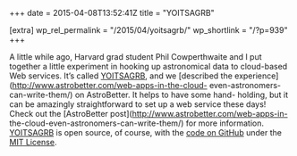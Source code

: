 +++
date = 2015-04-08T13:52:41Z
title = "YOITSAGRB"

[extra]
wp_rel_permalink = "/2015/04/yoitsagrb/"
wp_shortlink = "/?p=939"
+++

A little while ago, Harvard grad student Phil Cowperthwaite and I put together
a little experiment in hooking up astronomical data to cloud-based Web
services. It’s called [YOITSAGRB](http://pkgw.github.io/yoitsagrb/), and we
[described the experience](http://www.astrobetter.com/web-apps-in-the-cloud-
even-astronomers-can-write-them/) on AstroBetter. It helps to have some hand-
holding, but it can be amazingly straightforward to set up a web service these
days! Check out the [AstroBetter post](http://www.astrobetter.com/web-apps-in-
the-cloud-even-astronomers-can-write-them/) for more information.
[YOITSAGRB](http://pkgw.github.io/yoitsagrb/) is open source, of course, with
the [code on GitHub](https://github.com/pkgw/yoitsagrb) under the [MIT
License](http://opensource.org/licenses/MIT).
